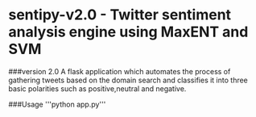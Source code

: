 # sentipy-v2.0 - Twitter sentiment analysis engine using MaxENT and SVM

###version 2.0
A flask application which automates the process of gathering tweets based on the domain search and classifies it into three basic polarities such as positive,neutral and negative.

###Usage
'''python app.py'''

